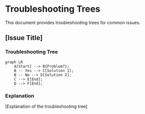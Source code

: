 # Troubleshooting Trees

This document provides troubleshooting trees for common issues.

## [Issue Title]

### Troubleshooting Tree

```mermaid
graph LR
    A[Start] --> B{Problem?};
    B -- Yes --> C[Solution 1];
    B -- No --> D[Solution 2];
    C --> E[End];
    D --> F[End];
```

### Explanation

[Explanation of the troubleshooting tree]